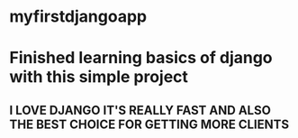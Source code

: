 # myfirstdjangoapp
# Finished learning basics of django with this simple project



## I  LOVE DJANGO IT'S REALLY FAST AND ALSO THE BEST CHOICE FOR GETTING MORE CLIENTS
